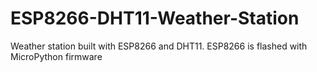 # ESP8266-DHT11-Weather-Station
Weather station built with ESP8266 and DHT11. ESP8266 is flashed with MicroPython firmware
